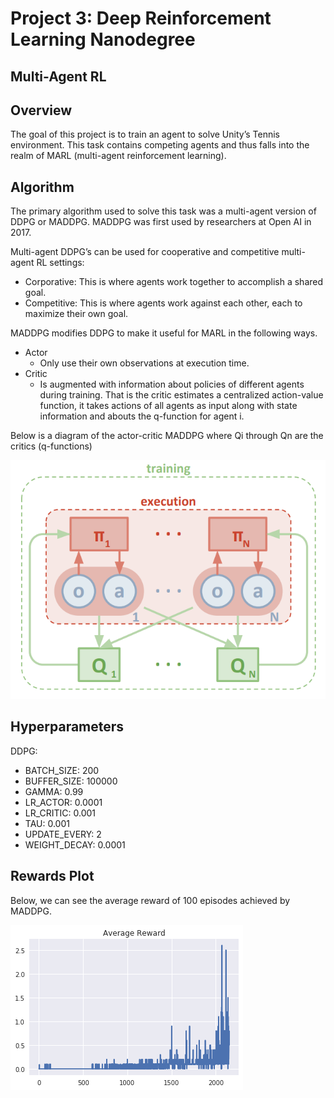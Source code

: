 # Project 3: Deep Reinforcement Learning Nanodegree

## Multi-Agent RL

## Overview 

The goal of this project is to train an agent to solve Unity’s Tennis environment. This task contains competing agents and thus falls into the realm of MARL (multi-agent reinforcement learning). 

## Algorithm 

The primary algorithm used to solve this task was a multi-agent version of DDPG or MADDPG. MADDPG was first used by researchers at Open AI in 2017. 

Multi-agent DDPG’s can be used for cooperative and competitive multi-agent RL settings:
* Corporative: This is where agents work together to accomplish a shared goal. 
* Competitive: This is where agents work against each other, each to maximize their own goal. 

MADDPG modifies DDPG to make it useful for MARL in the following ways.
* Actor
    * Only use their own observations at execution time. 
* Critic 
    * Is augmented with information about policies of different agents during training. That is the critic estimates a centralized action-value function, it takes actions of all agents as input along with state information and abouts the q-function for agent i. 

Below is a diagram of the actor-critic MADDPG where Qi through Qn are the critics (q-functions) 

![alt text](https://github.com/cloud36/marl-tennis-/blob/master/img/maddpg.png)

## Hyperparameters
DDPG:
* BATCH_SIZE: 200
* BUFFER_SIZE: 100000
* GAMMA: 0.99
* LR_ACTOR: 0.0001
* LR_CRITIC: 0.001
* TAU: 0.001
* UPDATE_EVERY: 2
* WEIGHT_DECAY: 0.0001


## Rewards Plot

Below, we can see the average reward of 100 episodes achieved by MADDPG. 

![alt text](https://github.com/cloud36/marl-tennis-/blob/master/img/average_reward_maddpg.png)
